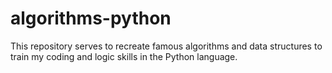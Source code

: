 # algorithms-python
This repository serves to recreate famous algorithms and data structures to train my coding and logic skills in the Python language.
